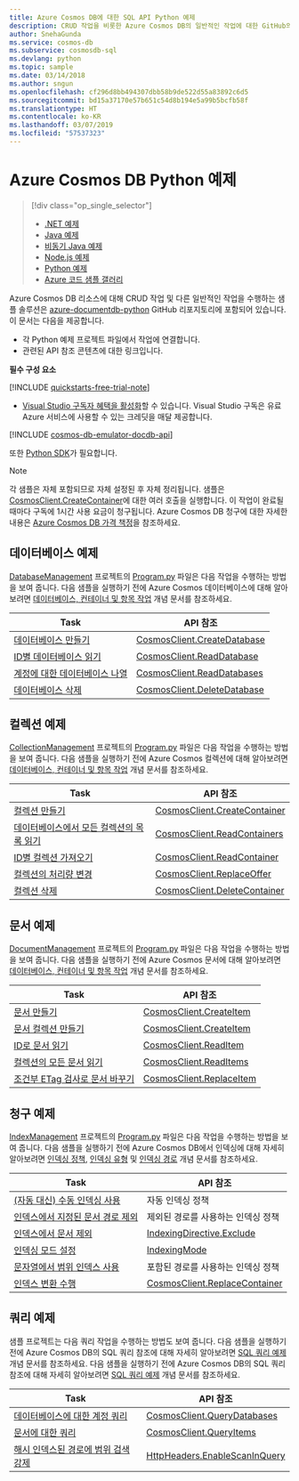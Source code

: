```yaml
---
title: Azure Cosmos DB에 대한 SQL API Python 예제
description: CRUD 작업을 비롯한 Azure Cosmos DB의 일반적인 작업에 대한 GitHub의 Python 예제를 찾습니다.
author: SnehaGunda
ms.service: cosmos-db
ms.subservice: cosmosdb-sql
ms.devlang: python
ms.topic: sample
ms.date: 03/14/2018
ms.author: sngun
ms.openlocfilehash: cf296d8bb494307dbb58b9de522d55a83892c6d5
ms.sourcegitcommit: bd15a37170e57b651c54d8b194e5a99b5bcfb58f
ms.translationtype: HT
ms.contentlocale: ko-KR
ms.lasthandoff: 03/07/2019
ms.locfileid: "57537323"
---
```

# <a name="azure-cosmos-db-python-examples"></a>Azure Cosmos DB Python 예제

> [!div class="op_single_selector"]
> * [.NET 예제](sql-api-dotnet-samples.md)
> * [Java 예제](sql-api-java-samples.md)
> * [비동기 Java 예제](sql-api-async-java-samples.md)
> * [Node.js 예제](sql-api-nodejs-samples.md)
> * [Python 예제](sql-api-python-samples.md)
> * [Azure 코드 샘플 갤러리](https://azure.microsoft.com/resources/samples/?sort=0&service=cosmos-db)
> 
> 

Azure Cosmos DB 리소스에 대해 CRUD 작업 및 다른 일반적인 작업을 수행하는 샘플 솔루션은 [azure-documentdb-python](https://github.com/Azure/azure-documentdb-python) GitHub 리포지토리에 포함되어 있습니다. 이 문서는 다음을 제공합니다.

* 각 Python 예제 프로젝트 파일에서 작업에 연결합니다. 
* 관련된 API 참조 콘텐츠에 대한 링크입니다.

**필수 구성 요소**

[!INCLUDE [quickstarts-free-trial-note](../../includes/quickstarts-free-trial-note.md)]

- [Visual Studio 구독자 혜택을 활성화](https://azure.microsoft.com/pricing/member-offers/msdn-benefits-details/?ref=microsoft.com&utm_source=microsoft.com&utm_medium=docs&utm_campaign=visualstudio)할 수 있습니다. Visual Studio 구독은 유료 Azure 서비스에 사용할 수 있는 크레딧을 매달 제공합니다.

[!INCLUDE [cosmos-db-emulator-docdb-api](../../includes/cosmos-db-emulator-docdb-api.md)]

또한 [Python SDK](sql-api-sdk-python.md)가 필요합니다. 
   
   > [!NOTE]
   > 각 샘플은 자체 포함되므로 자체 설정된 후 자체 정리됩니다. 샘플은 [CosmosClient.CreateContainer](/python/api/azure-cosmos/azure.cosmos.cosmos_client.cosmosclient#createcontainer-database-link--collection--options-none-)에 대한 여러 호출을 실행합니다. 이 작업이 완료될 때마다 구독에 1시간 사용 요금이 청구됩니다. Azure Cosmos DB 청구에 대한 자세한 내용은 [Azure Cosmos DB 가격 책정](https://azure.microsoft.com/pricing/details/cosmos-db/)을 참조하세요.
   > 
   > 

## <a name="database-examples"></a>데이터베이스 예제
[DatabaseManagement](https://github.com/Azure/azure-documentdb-python/blob/master/samples/DatabaseManagement) 프로젝트의 [Program.py](https://github.com/Azure/azure-documentdb-python/blob/master/samples/DatabaseManagement/Program.py) 파일은 다음 작업을 수행하는 방법을 보여 줍니다. 다음 샘플을 실행하기 전에 Azure Cosmos 데이터베이스에 대해 알아보려면 [데이터베이스, 컨테이너 및 항목 작업](databases-containers-items.md) 개념 문서를 참조하세요. 

| Task | API 참조 |
| --- | --- |
| [데이터베이스 만들기](https://github.com/Azure/azure-documentdb-python/blob/master/samples/DatabaseManagement/Program.py#L65-L76) |[CosmosClient.CreateDatabase](/python/api/azure-cosmos/azure.cosmos.cosmos_client.cosmosclient#createdatabase-database--options-none-) |
| [ID별 데이터베이스 읽기](https://github.com/Azure/azure-documentdb-python/blob/master/samples/DatabaseManagement/Program.py#L79-L96) |[CosmosClient.ReadDatabase](/python/api/azure-cosmos/azure.cosmos.cosmos_client.cosmosclient#readdatabase-database-link--options-none-) |
| [계정에 대한 데이터베이스 나열](https://github.com/Azure/azure-documentdb-python/blob/master/samples/DatabaseManagement/Program.py#L99-L110) |[CosmosClient.ReadDatabases](/python/api/azure-cosmos/azure.cosmos.cosmos_client.cosmosclient#readdatabases-options-none-) |
| [데이터베이스 삭제](https://github.com/Azure/azure-documentdb-python/blob/master/samples/DatabaseManagement/Program.py#L113-L126) |[CosmosClient.DeleteDatabase](/python/api/azure-cosmos/azure.cosmos.cosmos_client.cosmosclient#deletedatabase-database-link--options-none-) |

## <a name="collection-examples"></a>컬렉션 예제
[CollectionManagement](https://github.com/Azure/azure-documentdb-python/blob/master/samples/CollectionManagement) 프로젝트의 [Program.py](https://github.com/Azure/azure-documentdb-python/blob/master/samples/CollectionManagement/Program.py) 파일은 다음 작업을 수행하는 방법을 보여 줍니다. 다음 샘플을 실행하기 전에 Azure Cosmos 컬렉션에 대해 알아보려면 [데이터베이스, 컨테이너 및 항목 작업](databases-containers-items.md) 개념 문서를 참조하세요. 

| Task | API 참조 |
| --- | --- |
| [컬렉션 만들기](https://github.com/Azure/azure-documentdb-python/blob/master/samples/CollectionManagement/Program.py#L84-L135) |[CosmosClient.CreateContainer](/python/api/azure-cosmos/azure.cosmos.cosmos_client.cosmosclient#createcontainer-database-link--collection--options-none-) |
| [데이터베이스에서 모든 컬렉션의 목록 읽기](https://github.com/Azure/azure-documentdb-python/blob/master/samples/CollectionManagement/Program.py#L210-L222) |[CosmosClient.ReadContainers](/python/api/azure-cosmos/azure.cosmos.cosmos_client.cosmosclient#readcontainers-database-link--options-none-) |
| [ID별 컬렉션 가져오기](https://github.com/Azure/azure-documentdb-python/blob/master/samples/CollectionManagement/Program.py#L190-L208) |[CosmosClient.ReadContainer](/python/api/azure-cosmos/azure.cosmos.cosmos_client.cosmosclient#readcontainer-collection-link--options-none-) |
| [컬렉션의 처리량 변경](https://github.com/Azure/azure-documentdb-python/blob/master/samples/CollectionManagement/Program.py#L184-L188) | [CosmosClient.ReplaceOffer](/python/api/azure-cosmos/azure.cosmos.cosmos_client.cosmosclient#replaceoffer-offer-link--offer-)|
| [컬렉션 삭제](https://github.com/Azure/azure-documentdb-python/blob/master/samples/CollectionManagement/Program.py#L224-L238) |[CosmosClient.DeleteContainer](/python/api/azure-cosmos/azure.cosmos.cosmos_client.cosmosclient#deletecontainer-collection-link--options-none-) |

## <a name="document-examples"></a>문서 예제
[DocumentManagement](https://github.com/Azure/azure-documentdb-python/blob/master/samples/DocumentManagement) 프로젝트의 [Program.py](https://github.com/Azure/azure-documentdb-python/blob/master/samples/DocumentManagement/Program.py) 파일은 다음 작업을 수행하는 방법을 보여 줍니다. 다음 샘플을 실행하기 전에 Azure Cosmos 문서에 대해 알아보려면 [데이터베이스, 컨테이너 및 항목 작업](databases-containers-items.md) 개념 문서를 참조하세요. 

| Task | API 참조 |
| --- | --- |
| [문서 만들기](https://github.com/Azure/azure-documentdb-python/blob/master/samples/DocumentManagement/Program.py#L55-L66) |[CosmosClient.CreateItem](/python/api/azure-cosmos/azure.cosmos.cosmos_client.cosmosclient#createitem-database-or-container-link--document--options-none-) |
| [문서 컬렉션 만들기](https://github.com/Azure/azure-documentdb-python/blob/master/samples/DocumentManagement/Program.py#L55-L66) |[CosmosClient.CreateItem](/python/api/azure-cosmos/azure.cosmos.cosmos_client.cosmosclient#createitem-database-or-container-link--document--options-none-) |
| [ID로 문서 읽기](https://github.com/Azure/azure-documentdb-python/blob/master/samples/DocumentManagement/Program.py#L69-L78) |[CosmosClient.ReadItem](/python/api/azure-cosmos/azure.cosmos.cosmos_client.cosmosclient#readitem-document-link--options-none-) |
| [컬렉션의 모든 문서 읽기](https://github.com/Azure/azure-documentdb-python/blob/master/samples/DocumentManagement/Program.py#L81-L92) |[CosmosClient.ReadItems](/python/api/azure-cosmos/azure.cosmos.cosmos_client.cosmosclient#readitems-collection-link--feed-options-none-) |
| [조건부 ETag 검사로 문서 바꾸기](https://github.com/Azure/azure-cosmos-python/blob/a21f6fb4bad3f59909ef43558b598f9fb476b7bc/test/crud_tests.py#L1216-L1218) | [CosmosClient.ReplaceItem](/python/api/azure-cosmos/azure.cosmos.cosmos_client.cosmosclient#replaceitem-document-link--new-document--options-none-) |

## <a name="indexing-examples"></a>청구 예제
[IndexManagement](https://github.com/Azure/azure-documentdb-python/blob/master/samples/IndexManagement) 프로젝트의 [Program.py](https://github.com/Azure/azure-documentdb-python/blob/master/samples/IndexManagement/Program.py) 파일은 다음 작업을 수행하는 방법을 보여 줍니다.  다음 샘플을 실행하기 전에 Azure Cosmos DB에서 인덱싱에 대해 자세히 알아보려면 [인덱싱 정책](index-policy.md), [인덱싱 유형](index-types.md) 및 [인덱싱 경로](index-paths.md) 개념 문서를 참조하세요. 

| Task | API 참조 |
| --- | --- |
| [(자동 대신) 수동 인덱싱 사용](https://github.com/Azure/azure-documentdb-python/blob/master/samples/IndexManagement/Program.py#L245-L246) | 자동 인덱싱 정책 |
| [인덱스에서 지정된 문서 경로 제외](https://github.com/Azure/azure-documentdb-python/blob/master/samples/IndexManagement/Program.py#L294-L367) | 제외된 경로를 사용하는 인덱싱 정책|
| [인덱스에서 문서 제외](https://github.com/Azure/azure-documentdb-python/blob/master/samples/IndexManagement/Program.py#L204-L210) |[IndexingDirective.Exclude](/python/api/azure-cosmos/azure.cosmos.documents.indexingdirective#exclude) |
| [인덱싱 모드 설정](https://github.com/Azure/azure-documentdb-python/blob/master/samples/IndexManagement/Program.py#L533) |[IndexingMode](/python/api/azure-cosmos/azure.cosmos.documents.indexingmode) |
| [문자열에서 범위 인덱스 사용](https://github.com/Azure/azure-documentdb-python/blob/master/samples/IndexManagement/Program.py#L440-L456) | 포함된 경로를 사용하는 인덱싱 정책|
| [인덱스 변환 수행](https://github.com/Azure/azure-documentdb-python/blob/master/samples/IndexManagement/Program.py#L514-L559) |[CosmosClient.ReplaceContainer](/python/api/azure-cosmos/azure.cosmos.cosmos_client.cosmosclient#replacecontainer-collection-link--collection--options-none-) |

## <a name="query-examples"></a>쿼리 예제
샘플 프로젝트는 다음 쿼리 작업을 수행하는 방법도 보여 줍니다. 다음 샘플을 실행하기 전에 Azure Cosmos DB의 SQL 쿼리 참조에 대해 자세히 알아보려면 [SQL 쿼리 예제](how-to-sql-query.md) 개념 문서를 참조하세요. 다음 샘플을 실행하기 전에 Azure Cosmos DB의 SQL 쿼리 참조에 대해 자세히 알아보려면 [SQL 쿼리 예제](how-to-sql-query.md) 개념 문서를 참조하세요. 


| Task | API 참조 |
| --- | --- |
| [데이터베이스에 대한 계정 쿼리](https://github.com/Azure/azure-documentdb-python/blob/master/samples/DatabaseManagement/Program.py#L49-L62) |[CosmosClient.QueryDatabases](/python/api/azure-cosmos/azure.cosmos.cosmos_client.cosmosclient#querydatabases-query--options-none-) |
| [문서에 대한 쿼리](https://github.com/Azure/azure-documentdb-python/blob/master/samples/IndexManagement/Program.py#L152-L169) |[CosmosClient.QueryItems](/python/api/azure-cosmos/azure.cosmos.cosmos_client.cosmosclient#queryitems-database-or-container-link--query--options-none--partition-key-none-) |
| [해시 인덱스된 경로에 범위 검색 강제](https://github.com/Azure/azure-documentdb-python/blob/master/samples/IndexManagement/Program.py#L409-L415) |[HttpHeaders.EnableScanInQuery](/python/api/azure-cosmos/azure.cosmos.http_constants.httpheaders#enablescaninquery) |

